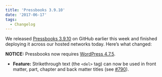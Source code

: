 ```yaml
---
title: 'Pressbooks 3.9.10'
date: '2017-06-17'
tags:
  - Changelog
---
```


We
released [Pressbooks 3.9.10](https://github.com/pressbooks/pressbooks/releases/tag/3.9.10) on
GitHub earlier this week and finished deploying it across our hosted networks today.
Here’s what changed:

**NOTICE:** Pressbooks now requires
[WordPress 4.7.5](https://wordpress.org/news/2017/05/wordpress-4-7-5/).

- **Feature:** Strikethrough text (the `<del>` tag) can now be used in front matter, part,
  chapter and back matter titles (see
  [#790](https://github.com/pressbooks/pressbooks/issues/790)).
